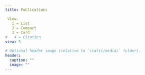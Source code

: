 ```yaml
---
title: Publications

 View.
   1 = List
   2 = Compact
   3 = Card
#   4 = Citation
view: 5

# Optional header image (relative to `static/media/` folder).
header:
  caption: ""
  image: ""
---
```

